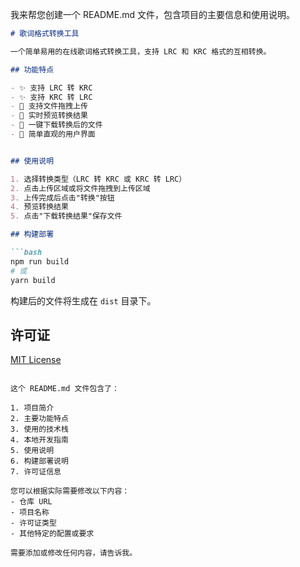 我来帮您创建一个 README.md 文件，包含项目的主要信息和使用说明。

```markdown:README.md
# 歌词格式转换工具

一个简单易用的在线歌词格式转换工具，支持 LRC 和 KRC 格式的互相转换。

## 功能特点

- ✨ 支持 LRC 转 KRC
- ✨ 支持 KRC 转 LRC
- 📁 支持文件拖拽上传
- 👀 实时预览转换结果
- 💾 一键下载转换后的文件
- 🎯 简单直观的用户界面


## 使用说明

1. 选择转换类型（LRC 转 KRC 或 KRC 转 LRC）
2. 点击上传区域或将文件拖拽到上传区域
3. 上传完成后点击"转换"按钮
4. 预览转换结果
5. 点击"下载转换结果"保存文件

## 构建部署

```bash
npm run build
# 或
yarn build
```

构建后的文件将生成在 `dist` 目录下。

## 许可证

[MIT License](LICENSE)
```

这个 README.md 文件包含了：

1. 项目简介
2. 主要功能特点
3. 使用的技术栈
4. 本地开发指南
5. 使用说明
6. 构建部署说明
7. 许可证信息

您可以根据实际需要修改以下内容：
- 仓库 URL
- 项目名称
- 许可证类型
- 其他特定的配置或要求

需要添加或修改任何内容，请告诉我。
